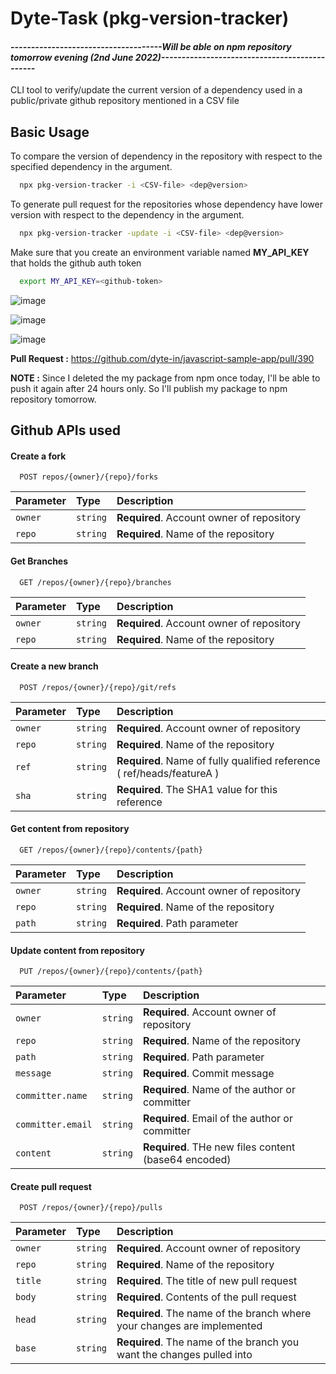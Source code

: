
# Dyte-Task (pkg-version-tracker)

#### *-------------------------------------Will be able on npm repository tomorrow evening (2nd June 2022)----------------------------------------------*

CLI tool to verify/update the current version of a dependency used in a public/private github repository mentioned in a CSV file


## Basic Usage

To compare the version of dependency in the repository with respect to the specified dependency in the argument. 

```bash
  npx pkg-version-tracker -i <CSV-file> <dep@version>
```

To generate pull request for the repositories whose dependency have lower version with respect to the dependency in the argument. 

```bash
  npx pkg-version-tracker -update -i <CSV-file> <dep@version>
```

Make sure that you create an environment variable named **MY_API_KEY** that holds the github auth token

```bash
  export MY_API_KEY=<github-token>
```

  ![image](https://user-images.githubusercontent.com/83747415/171467807-ab295c22-3da4-46b6-ab02-7c44a74a6074.png)
  
  ![image](https://user-images.githubusercontent.com/83747415/171468130-8870eb4f-52dc-4a04-b922-d69dbd0312f0.png)
  
  ![image](https://user-images.githubusercontent.com/83747415/171471317-f008feef-6dab-4d2d-bccd-1418aef9295e.png)
  
 **Pull Request :** https://github.com/dyte-in/javascript-sample-app/pull/390 
 
 **NOTE :** Since I deleted the my package from npm once today, I'll be able to push it again after 24 hours only. So I'll publish my package to npm repository tomorrow. 
  
## Github APIs used

#### Create a fork

```
  POST repos/{owner}/{repo}/forks
```

| Parameter | Type     | Description                |
| :-------- | :------- | :------------------------- |
| `owner` | `string` | **Required**. Account owner of repository |
| `repo` | `string` | **Required**. Name of the repository |


#### Get Branches

```
  GET /repos/{owner}/{repo}/branches
```

| Parameter | Type     | Description                       |
| :-------- | :------- | :-------------------------------- |
| `owner` | `string` | **Required**. Account owner of repository |
| `repo` | `string` | **Required**. Name of the repository |


#### Create a new branch

```
  POST /repos/{owner}/{repo}/git/refs
```

| Parameter | Type     | Description                       |
| :-------- | :------- | :-------------------------------- |
| `owner` | `string` | **Required**. Account owner of repository |
| `repo` | `string` | **Required**. Name of the repository |
| `ref` | `string` | **Required**. Name of fully qualified reference ( ref/heads/featureA )
| `sha` | `string` | **Required**. The SHA1 value for this reference |

#### Get content from repository

```
  GET /repos/{owner}/{repo}/contents/{path}
```

| Parameter | Type     | Description                       |
| :-------- | :------- | :-------------------------------- |
| `owner` | `string` | **Required**. Account owner of repository |
| `repo` | `string` | **Required**. Name of the repository |
| `path` | `string` | **Required**. Path parameter |

#### Update content from repository

```
  PUT /repos/{owner}/{repo}/contents/{path}
```

| Parameter | Type     | Description                       |
| :-------- | :------- | :-------------------------------- |
| `owner` | `string` | **Required**. Account owner of repository |
| `repo` | `string` | **Required**. Name of the repository |
| `path` | `string` | **Required**. Path parameter |
| `message` | `string` | **Required**. Commit message |
| `committer.name` | `string` | **Required**. Name of the author or committer |
| `committer.email` | `string` | **Required**. Email of the author or committer |
| `content` | `string` | **Required**. THe new files content (base64 encoded) |

#### Create pull request

```
  POST /repos/{owner}/{repo}/pulls
```

| Parameter | Type     | Description                       |
| :-------- | :------- | :-------------------------------- |
| `owner` | `string` | **Required**. Account owner of repository |
| `repo` | `string` | **Required**. Name of the repository |
| `title` | `string` | **Required**. The title of new pull request |
| `body` | `string` | **Required**. Contents of the pull request|
| `head` | `string` | **Required**. The name of the branch where your changes are implemented |
| `base` | `string` | **Required**. The name of the branch you want the changes pulled into |








